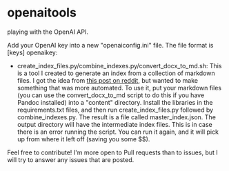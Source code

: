 # openaitools
playing with the OpenAI API.

Add your OpenAI key into a new "openaiconfig.ini" file. The file format is
[keys]
openaikey: <your open ai key>

* create_index_files.py/combine_indexes.py/convert_docx_to_md.sh: This is a tool I created to generate an index from a collection of markdown files. I got the idea from [this post on reddit](https://www.reddit.com/r/ChatGPT/comments/14tivjt/how_to_index_a_textbook_with_chatgpt/?rdt=55220), but wanted to make something that was more automated. To use it, put your markdown files (you can use the convert_docx_to_md script to do this if you have Pandoc installed) into a "content" directory. Install the libraries in the requirements.txt files, and then run create_index_files.py followed by combine_indexes.py. The result is a file called master_index.json. The output directory will have the intermediate index files. This is in case there is an error running the script. You can run it again, and it will pick up from where it left off (saving you some $$).

Feel free to contribute! I'm more open to Pull requests than to issues, but I will try to answer any issues that are posted.
